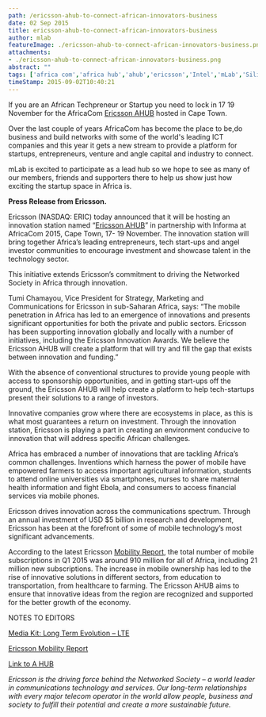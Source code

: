 ```yaml
---
path: /ericsson-ahub-to-connect-african-innovators-business
date: 02 Sep 2015
title: ericsson-ahub-to-connect-african-innovators-business
author: mlab
featureImage: ./ericsson-ahub-to-connect-african-innovators-business.png
attachments: 
- ./ericsson-ahub-to-connect-african-innovators-business.png
abstract: ""
tags: ['africa com','africa hub','ahub','ericsson','Intel','mLab','SiliconCape']
timeStamp: 2015-09-02T10:40:21
---
```


If you are an African Techpreneur or Startup you need to lock in 17 19 November for the AfricaCom [Ericsson AHUB](http:&#x2F;&#x2F;ahub.comworldseries.com) hosted in Cape Town.

Over the last couple of years AfricaCom has become the place to be,do business and build networks with some of the world's leading ICT companies and this year it gets a new stream to provide a platform for startups, entrepreneurs, venture and angle capital and industry to connect.

mLab is excited to participate as a lead hub so we hope to see as many of our members, friends and supporters there to help us show just how exciting the startup space in Africa is.

**Press Release from Ericsson.**

Ericsson (NASDAQ: ERIC) today announced that it will be hosting an innovation station named “[Ericsson AHUB](http:&#x2F;&#x2F;ahub.comworldseries.com&#x2F;)” in partnership with Informa at AfricaCom 2015, Cape Town, 17- 19 November. The innovation station will bring together Africa’s leading entrepreneurs, tech start-ups and angel investor communities to encourage investment and showcase talent in the technology sector.

This initiative extends Ericsson’s commitment to driving the Networked Society in Africa through innovation.

Tumi Chamayou, Vice President for Strategy, Marketing and Communications for Ericsson in sub-Saharan Africa, says: “The mobile penetration in Africa has led to an emergence of innovations and presents significant opportunities for both the private and public sectors. Ericsson has been supporting innovation globally and locally with a number of initiatives, including the Ericsson Innovation Awards. We believe the Ericsson AHUB will create a platform that will try and fill the gap that exists between innovation and funding.”

With the absence of conventional structures to provide young people with access to sponsorship opportunities, and in getting start-ups off the ground, the Ericsson AHUB will help create a platform to help tech-startups present their solutions to a range of investors.

Innovative companies grow where there are ecosystems in place, as this is what most guarantees a return on investment. Through the innovation station, Ericsson is playing a part in creating an environment conducive to innovation that will address specific African challenges.

Africa has embraced a number of innovations that are tackling Africa’s common challenges. Inventions which harness the power of mobile have empowered farmers to access important agricultural information, students to attend online universities via smartphones, nurses to share maternal health information and fight Ebola, and consumers to access financial services via mobile phones.

Ericsson drives innovation across the communications spectrum. Through an annual investment of USD $5 billion in research and development, Ericsson has been at the forefront of some of mobile technology’s most significant advancements.

According to the latest Ericsson [Mobility Report](http:&#x2F;&#x2F;www.ericsson.com&#x2F;ericsson-mobility-report), the total number of mobile subscriptions in Q1 2015 was around 910 million for all of Africa, including 21 million new subscriptions. The increase in mobile ownership has led to the rise of innovative solutions in different sectors, from education to transportation, from healthcare to farming. The Ericsson AHUB aims to ensure that innovative ideas from the region are recognized and supported for the better growth of the economy.

NOTES TO EDITORS

[Media Kit: Long Term Evolution – LTE](http:&#x2F;&#x2F;www.ericsson.com&#x2F;thecompany&#x2F;press&#x2F;mediakits&#x2F;lte)

[Ericsson Mobility Report](http:&#x2F;&#x2F;www.ericsson.com&#x2F;mobility-report)

[Link to A HUB](http:&#x2F;&#x2F;ahub.comworldseries.com&#x2F;)

_Ericsson is the driving force behind the Networked Society – a world leader in communications technology and services. Our long-term relationships with every major telecom operator in the world allow people, business and society to fulfill their potential and create a more sustainable future._


